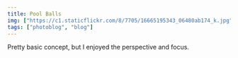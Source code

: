 ```yaml
---
title: Pool Balls
img: ["https://c1.staticflickr.com/8/7705/16665195343_06480ab174_k.jpg"]
tags: ["photoblog", "blog"]
---
```


Pretty basic concept, but I enjoyed the perspective and focus.
